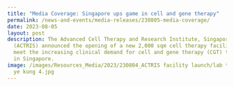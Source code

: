 ```yaml
---
title: "Media Coverage: Singapore ups game in cell and gene therapy"
permalink: /news-and-events/media-releases/230805-media-coverage/
date: 2023-08-05
layout: post
description: The Advanced Cell Therapy and Research Institute, Singapore
  (ACTRIS) announced the opening of a new 2,000 sqm cell therapy facility to
  meet the increasing clinical demand for cell and gene therapy (CGT) treatments
  in Singapore.
image: /images/Resources_Media/2023/230804_ACTRIS facility launch/lab tour ong
  ye kung 4.jpg
---
```

